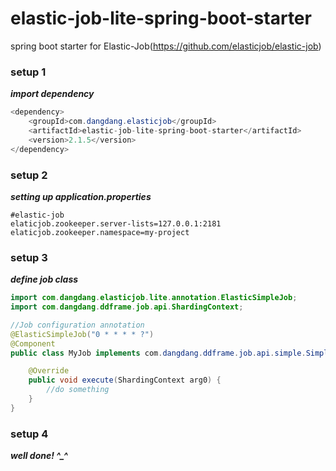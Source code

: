 
# elastic-job-lite-spring-boot-starter
spring boot starter for Elastic-Job(https://github.com/elasticjob/elastic-job)

### setup 1
***import dependency***
```java
<dependency>
    <groupId>com.dangdang.elasticjob</groupId>
    <artifactId>elastic-job-lite-spring-boot-starter</artifactId>
    <version>2.1.5</version>
</dependency>
```
### setup 2
***setting up application.properties***
```
#elastic-job
elaticjob.zookeeper.server-lists=127.0.0.1:2181
elaticjob.zookeeper.namespace=my-project
```
### setup 3
***define job class***
```java
import com.dangdang.elasticjob.lite.annotation.ElasticSimpleJob;
import com.dangdang.ddframe.job.api.ShardingContext;

//Job configuration annotation
@ElasticSimpleJob("0 * * * * ?")
@Component
public class MyJob implements com.dangdang.ddframe.job.api.simple.SimpleJob {

    @Override
    public void execute(ShardingContext arg0) {
        //do something
    }
}
```

### setup 4
***well done! ^_^***
